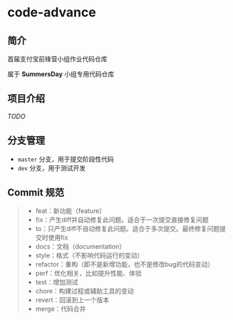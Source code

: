 # code-advance

## 简介
首届支付宝前锋营小组作业代码仓库

属于 **SummersDay** 小组专用代码仓库

## 项目介绍
*TODO*
## 分支管理

- `master` 分支，用于提交阶段性代码
- `dev` 分支，用于测试开发

## Commit 规范

> - feat：新功能（feature）
> - fix：产生diff并自动修复此问题。适合于一次提交直接修复问题
> - to：只产生diff不自动修复此问题。适合于多次提交。最终修复问题提交时使用fix
> - docs：文档（documentation）
> - style：格式（不影响代码运行的变动）
> - refactor：重构（即不是新增功能，也不是修改bug的代码变动）
> - perf：优化相关，比如提升性能、体验
> - test：增加测试
> - chore：构建过程或辅助工具的变动
> - revert：回滚到上一个版本
> - merge：代码合并